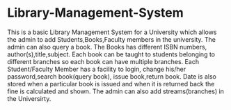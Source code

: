 # Library-Management-System

This is a basic Library Management System for a University which allows the admin to add Students,Books,Faculty members in the university.
The admin can also query a book.
The Books has different ISBN numbers, author(s),title,subject.
Each book can be taught to students belonging to different branches so each book can have multiple branches.
Each Student/Faculty Member has a facility to login, change his/her password,search book(query book), issue book,return book.
Date is also stored when a particular book is issued and when it is returned back the fine is calculated and shown.
The admin can also add streams(branches) in the Universirty.
